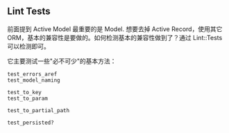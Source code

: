 ## Lint Tests

前面提到 Active Model 最重要的是 Model. 想要去掉 Active Record，使用其它 ORM，基本的兼容性是要做的。如何检测基本的兼容性做到了？通过 Lint::Tests 可以检测即可。

它主要测试一些"必不可少"的基本方法：

```
test_errors_aref
test_model_naming

test_to_key
test_to_param

test_to_partial_path

test_persisted?
```

